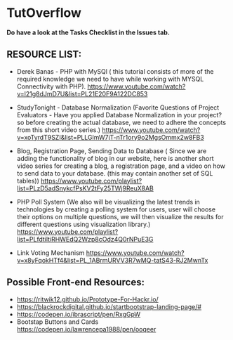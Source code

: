 # TutOverflow

**Do have a look at the Tasks Checklist in the Issues tab.**

## RESOURCE LIST:

* Derek Banas - PHP with MySQl ( this tutorial consists of more of the required knowledge we need to have while working with MYSQL Connectivity with PHP). https://www.youtube.com/watch?v=l21g8dJmD7U&list=PL21E20F9A122DC853

* StudyTonight - Database Normalization (Favorite Questions of Project Evaluators - Have you applied Database Normalization in your project? so before creating the actual database, we need to adhere the concepts from this short video series.) https://www.youtube.com/watch?v=xoTyrdT9SZI&list=PLLGlmW7jT-nTr1ory9o2MgsOmmx2w8FB3

* Blog, Registration Page, Sending Data to Database ( Since we are adding the functionality of blog in our website, here is another short video series for creating a blog, a registration page, and a video on how to send data to your database. (this may contain another set of SQL tables)) https://www.youtube.com/playlist?list=PLzD5adSnykcfPsKV2tFy25TWj9ReuX8AB

* PHP Poll System (We also will be visualizing the latest trends in technologies by creating a polling system for users, user will choose their options on multiple questions, we will then visualize the results for different questions using visualization library.) https://www.youtube.com/playlist?list=PLfdtiltiRHWEdQ2Wzp8cOdz4Q0rNPuE3G

* Link Voting Mechanism https://www.youtube.com/watch?v=x8yFqokHTf4&list=PL_1ABrmURVV3R7wMQ-tatS43-RJ2MwnTx

## Possible Front-end Resources:

* https://ritwik12.github.io/Prototype-For-Hackr.io/
* https://blackrockdigital.github.io/startbootstrap-landing-page/#
* https://codepen.io/ibrascript/pen/RxgGpW
* Bootstap Buttons and Cards https://codepen.io/lawrencepa1988/pen/ooqeer
